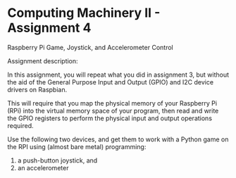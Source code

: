 # Computing Machinery II - Assignment 4
Raspberry Pi Game, Joystick, and Accelerometer Control

Assignment description:

In this assignment, you will repeat what you did in assignment 3, but without the aid of the General Purpose Input and
Output (GPIO) and I2C device drivers on Raspbian.

This will require that you map the physical memory of your Raspberry Pi (RPi) into the virtual memory space of
your program, then read and write the GPIO registers to perform the physical input and output operations required.

Use the following two devices, and get them to work with a Python game on the RPI using (almost bare metal) programming:
1. a push-button joystick, and
2. an accelerometer
